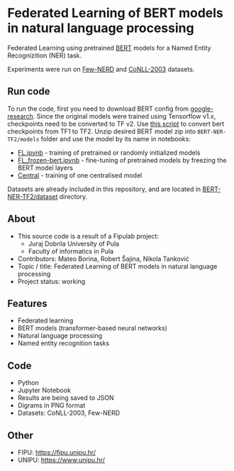 # Federated Learning of BERT models in natural language processing

Federated Learning using pretrained [BERT](https://github.com/google-research/bert) models for a Named Entity Recognizition (NER) task. 

Experiments were run on [Few-NERD](https://github.com/thunlp/Few-NERD) and [CoNLL-2003](https://www.clips.uantwerpen.be/conll2003/ner/) datasets.


## Run code

To run the code, first you need to download BERT config from [google-research](https://github.com/google-research/bert). Since the original models were trained using Tensorflow v1.x, checkpoints need to be converted to TF v2. Use [this script](https://colab.research.google.com/gist/infinex/f0e243e6da66124fb1e0fd4d9f830909/tf1-x-to-tf2-weight-transfer-for-bert.ipynb#scrollTo=yjaAb_NLxUlg) to convert bert checkpoints from TF1 to TF2. Unzip desired BERT model zip into `BERT-NER-TF2/models` folder and use the model by its name in notebooks:

- [FL.ipynb](FL.ipynb) - training of pretrained or randomly initialized models
- [FL_frozen-bert.ipynb](FL_frozen-bert.ipynb) - fine-tuning of pretrained models by freezing the BERT model layers
- [Central](Central.ipynb) - training of one centralised model

Datasets are already included in this repository, and are located in [BERT-NER-TF2/dataset](BERT-NER-TF2/dataset/) directory.


## About

* This source code is a result of a Fipulab project:
  * Juraj Dobrila University of Pula
  * Faculty of informatics in Pula
* Contributors: Mateo Borina, Robert Šajina, Nikola Tanković
* Topic / title: Federated Learning of BERT models in natural language processing
* Project status: working

## Features

* Federated learning
* BERT models (transformer-based neural networks)
* Natural language processing
* Named entity recognition tasks

## Code

* Python
* Jupyter Notebook
* Results are being saved to JSON
* Digrams in PNG format
* Datasets: CoNLL-2003, Few-NERD

## Other

* FIPU: https://fipu.unipu.hr/
* UNIPU: https://www.unipu.hr/


